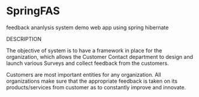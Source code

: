 SpringFAS
=========

feedback ananlysis system demo web app using spring hibernate


DESCRIPTION

The objective of system is to have a framework in place for the organization, which allows the Customer Contact department to design and launch various Surveys and collect feedback from the customers.

Customers are most important entities for any organization. All organizations make sure that the appropriate feedback is taken on its products/services from customer as to constantly improve and innovate.

